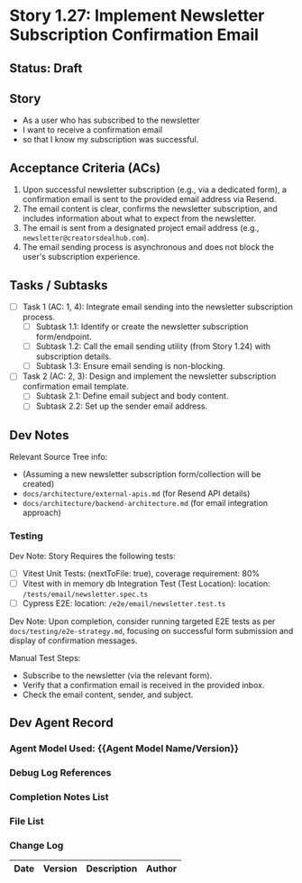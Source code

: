 # Story 1.27: Implement Newsletter Subscription Confirmation Email

## Status: Draft

## Story

- As a user who has subscribed to the newsletter
- I want to receive a confirmation email
- so that I know my subscription was successful.

## Acceptance Criteria (ACs)

1.  Upon successful newsletter subscription (e.g., via a dedicated form), a confirmation email is sent to the provided email address via Resend.
2.  The email content is clear, confirms the newsletter subscription, and includes information about what to expect from the newsletter.
3.  The email is sent from a designated project email address (e.g., `newsletter@creatorsdealhub.com`).
4.  The email sending process is asynchronous and does not block the user's subscription experience.

## Tasks / Subtasks

- [ ] Task 1 (AC: 1, 4): Integrate email sending into the newsletter subscription process.
  - [ ] Subtask 1.1: Identify or create the newsletter subscription form/endpoint.
  - [ ] Subtask 1.2: Call the email sending utility (from Story 1.24) with subscription details.
  - [ ] Subtask 1.3: Ensure email sending is non-blocking.
- [ ] Task 2 (AC: 2, 3): Design and implement the newsletter subscription confirmation email template.
  - [ ] Subtask 2.1: Define email subject and body content.
  - [ ] Subtask 2.2: Set up the sender email address.

## Dev Notes

Relevant Source Tree info:
- (Assuming a new newsletter subscription form/collection will be created)
- `docs/architecture/external-apis.md` (for Resend API details)
- `docs/architecture/backend-architecture.md` (for email integration approach)

### Testing

Dev Note: Story Requires the following tests:

- [ ] Vitest Unit Tests: (nextToFile: true), coverage requirement: 80%
- [ ] Vitest with in memory db Integration Test (Test Location): location: `/tests/email/newsletter.spec.ts`
- [ ] Cypress E2E: location: `/e2e/email/newsletter.test.ts`

Dev Note: Upon completion, consider running targeted E2E tests as per `docs/testing/e2e-strategy.md`, focusing on successful form submission and display of confirmation messages.

Manual Test Steps:
- Subscribe to the newsletter (via the relevant form).
- Verify that a confirmation email is received in the provided inbox.
- Check the email content, sender, and subject.

## Dev Agent Record

### Agent Model Used: {{Agent Model Name/Version}}

### Debug Log References

### Completion Notes List

### File List

### Change Log

| Date | Version | Description | Author |
| :--- | :------ | :---------- | :----- |
